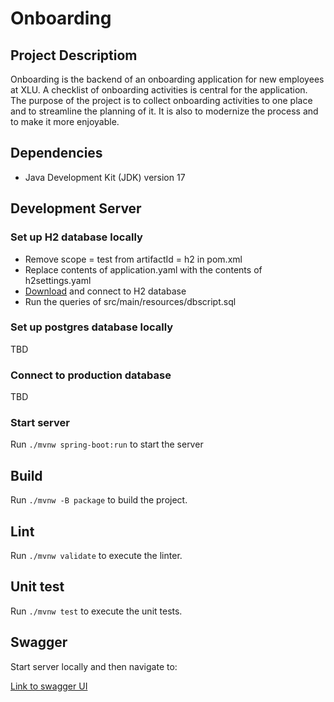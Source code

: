 # Onboarding #

## Project Descriptiom
Onboarding is the backend of an onboarding application for new employees at XLU. 
A checklist of onboarding activities is central for the application. 
The purpose of the project is to collect onboarding activities to one place and to streamline the planning of it. 
It is also to modernize the process and to make it more enjoyable.

## Dependencies ##
* Java Development Kit (JDK) version 17

## Development Server ##

### Set up H2 database locally ###

* Remove scope = test from artifactId = h2 in pom.xml
* Replace contents of application.yaml with the contents of h2settings.yaml
* [Download](https://www.h2database.com) and connect to H2 database
* Run the queries of src/main/resources/dbscript.sql

### Set up postgres database locally ### 

TBD

### Connect to production database ### 

TBD

### Start server ### 

Run `./mvnw spring-boot:run` to start the server


## Build ##

Run `./mvnw -B package` to build the project.

## Lint ##

Run `./mvnw validate` to execute the linter.

## Unit test ##

Run `./mvnw test` to execute the unit tests.

## Swagger ##

Start server locally and then navigate to:

[Link to swagger UI](http://localhost:8081/swagger-ui/index.html)

